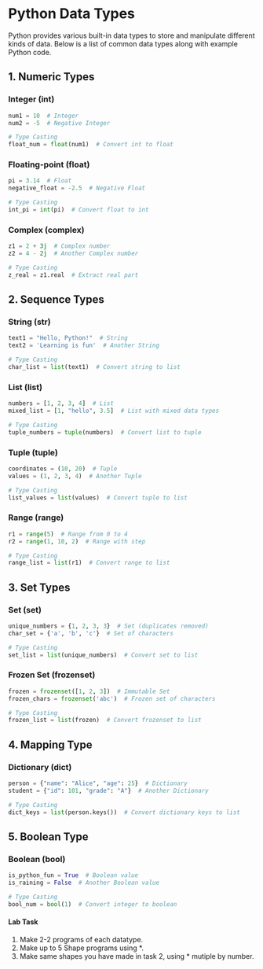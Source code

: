 # Python Data Types

Python provides various built-in data types to store and manipulate different kinds of data. Below is a list of common data types along with example Python code.

## 1. Numeric Types

### Integer (int)
```python
num1 = 10  # Integer
num2 = -5  # Negative Integer

# Type Casting
float_num = float(num1)  # Convert int to float
```

### Floating-point (float)
```python
pi = 3.14  # Float
negative_float = -2.5  # Negative Float

# Type Casting
int_pi = int(pi)  # Convert float to int
```

### Complex (complex)
```python
z1 = 2 + 3j  # Complex number
z2 = 4 - 2j  # Another Complex number

# Type Casting
z_real = z1.real  # Extract real part
```

## 2. Sequence Types

### String (str)
```python
text1 = "Hello, Python!"  # String
text2 = 'Learning is fun'  # Another String

# Type Casting
char_list = list(text1)  # Convert string to list
```

### List (list)
```python
numbers = [1, 2, 3, 4]  # List
mixed_list = [1, "hello", 3.5]  # List with mixed data types

# Type Casting
tuple_numbers = tuple(numbers)  # Convert list to tuple
```

### Tuple (tuple)
```python
coordinates = (10, 20)  # Tuple
values = (1, 2, 3, 4)  # Another Tuple

# Type Casting
list_values = list(values)  # Convert tuple to list
```

### Range (range)
```python
r1 = range(5)  # Range from 0 to 4
r2 = range(1, 10, 2)  # Range with step

# Type Casting
range_list = list(r1)  # Convert range to list
```

## 3. Set Types

### Set (set)
```python
unique_numbers = {1, 2, 3, 3}  # Set (duplicates removed)
char_set = {'a', 'b', 'c'}  # Set of characters

# Type Casting
set_list = list(unique_numbers)  # Convert set to list
```

### Frozen Set (frozenset)
```python
frozen = frozenset([1, 2, 3])  # Immutable Set
frozen_chars = frozenset('abc')  # Frozen set of characters

# Type Casting
frozen_list = list(frozen)  # Convert frozenset to list
```

## 4. Mapping Type

### Dictionary (dict)
```python
person = {"name": "Alice", "age": 25}  # Dictionary
student = {"id": 101, "grade": "A"}  # Another Dictionary

# Type Casting
dict_keys = list(person.keys())  # Convert dictionary keys to list
```

## 5. Boolean Type

### Boolean (bool)
```python
is_python_fun = True  # Boolean value
is_raining = False  # Another Boolean value

# Type Casting
bool_num = bool(1)  # Convert integer to boolean


```

#### Lab Task
1. Make 2-2 programs of each datatype.
2. Make up to 5 Shape programs using *.
3. Make same shapes you have made in task 2, using * mutiple by number.



